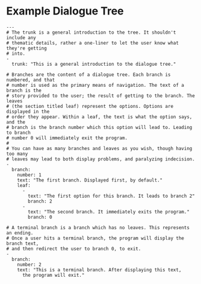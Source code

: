 <!--
# @markup markdown
# @title Example YAML File
-->
# Example Dialogue Tree
    ---
    # The trunk is a general introduction to the tree. It shouldn't include any
    # thematic details, rather a one-liner to let the user know what they're getting
    # into.
    -
      trunk: "This is a general introduction to the dialogue tree."

    # Branches are the content of a dialogue tree. Each branch is numbered, and that
    # number is used as the primary means of navigation. The text of a branch is the
    # story provided to the user; the result of getting to the branch. The leaves
    # (the section titled leaf) represent the options. Options are displayed in the
    # order they appear. Within a leaf, the text is what the option says, and the
    # branch is the branch number which this option will lead to. Leading to branch
    # number 0 will immediately exit the program.
    #
    # You can have as many branches and leaves as you wish, though having too many
    # leaves may lead to both display problems, and paralyzing indecision.
    -
      branch:
        number: 1
        text: "The first branch. Displayed first, by default."
        leaf:
          -
            text: "The first option for this branch. It leads to branch 2"
            branch: 2
          -
            text: "The second branch. It immediately exits the program."
            branch: 0

    # A terminal branch is a branch which has no leaves. This represents an ending.
    # Once a user hits a terminal branch, the program will display the branch text,
    # and then redirect the user to branch 0, to exit.
    -
      branch:
        number: 2
        text: "This is a terminal branch. After displaying this text,
          the program will exit."
